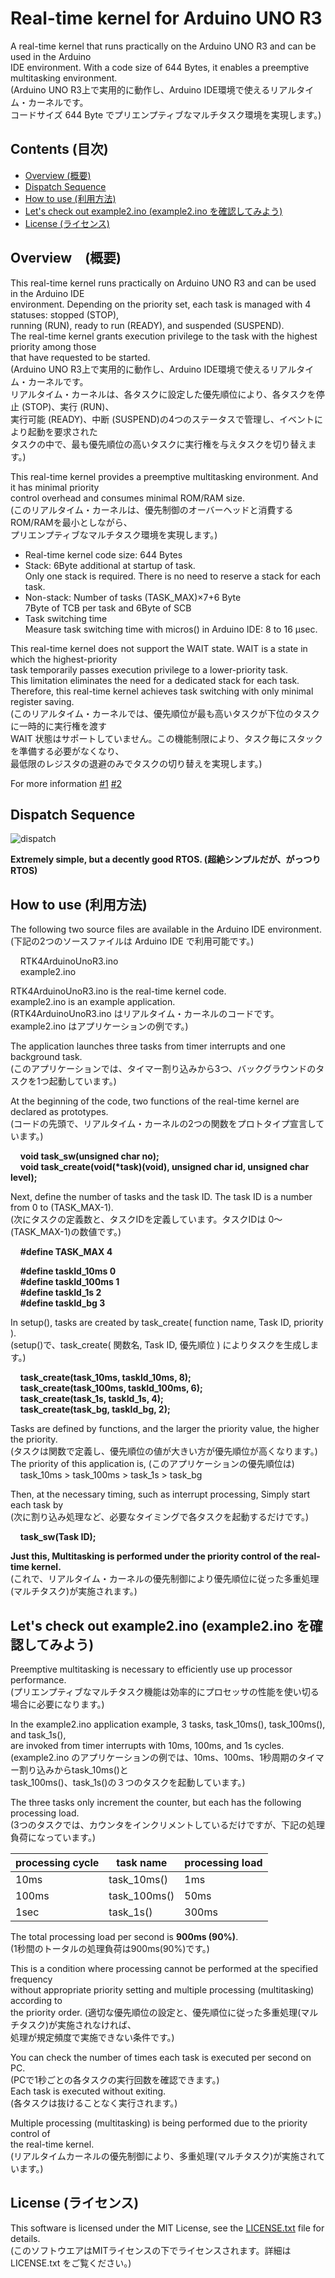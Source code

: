 # Real-time kernel for Arduino UNO R3

A real-time kernel that runs practically on the Arduino UNO R3 and can be used in the Arduino  
IDE environment. With a code size of 644 Bytes, it enables a preemptive multitasking environment.  
(Arduino UNO R3上で実用的に動作し、Arduino IDE環境で使えるリアルタイム・カーネルです。  
コードサイズ 644 Byte でプリエンプティブなマルチタスク環境を実現します。)  

## Contents (目次)
- [Overview (概要)](https://github.com/pekopoko-heart/Real-Time-Kernel-for-Arduino-Uno-R3/blob/main/README.md#overview%E6%A6%82%E8%A6%81)
- [Dispatch Sequence](https://github.com/pekopoko-heart/Real-Time-Kernel-for-Arduino-Uno-R3/blob/main/README.md#dispatch-sequence)
- [How to use (利用方法)](https://github.com/pekopoko-heart/Real-Time-Kernel-for-Arduino-Uno-R3/blob/main/README.md#how-to-use-%E5%88%A9%E7%94%A8%E6%96%B9%E6%B3%95)
- [Let's check out example2.ino (example2.ino を確認してみよう)](https://github.com/pekopoko-heart/Real-Time-Kernel-for-Arduino-Uno-R3/blob/main/README.md#lets-check-out-example2ino-example2ino-%E3%82%92%E7%A2%BA%E8%AA%8D%E3%81%97%E3%81%A6%E3%81%BF%E3%82%88%E3%81%86)
- [License (ライセンス)](https://github.com/pekopoko-heart/Real-Time-Kernel-for-Arduino-Uno-R3/blob/main/README.md#license-%E3%83%A9%E3%82%A4%E3%82%BB%E3%83%B3%E3%82%B9)

## Overview　(概要)

This real-time kernel runs practically on Arduino UNO R3 and can be used in the Arduino IDE  
environment. Depending on the priority set, each task is managed with 4 statuses: stopped (STOP),   
running (RUN), ready to run (READY), and suspended (SUSPEND).  
The real-time kernel grants execution privilege to the task with the highest priority among those  
that have requested to be started.  
(Arduino UNO R3上で実用的に動作し、Arduino IDE環境で使えるリアルタイム・カーネルです。  
リアルタイム・カーネルは、各タスクに設定した優先順位により、各タスクを停止 (STOP)、実行 (RUN)、  
実行可能 (READY)、中断 (SUSPEND)の4つのステータスで管理し、イベントにより起動を要求された  
タスクの中で、最も優先順位の高いタスクに実行権を与えタスクを切り替えます。)  

This real-time kernel provides a preemptive multitasking environment. And it has minimal priority  
control overhead and consumes minimal ROM/RAM size.  
(このリアルタイム・カーネルは、優先制御のオーバーヘッドと消費するROM/RAMを最小としながら、  
プリエンプティブなマルチタスク環境を実現します。)  

- Real-time kernel code size: 644 Bytes
- Stack: 6Byte additional at startup of task.  
  Only one stack is required. There is no need to reserve a stack for each task.
- Non-stack: Number of tasks (TASK_MAX)×7+6 Byte  
  7Byte of TCB per task and 6Byte of SCB  
- Task switching time  
  Measure task switching time with micros() in Arduino IDE: 8 to 16 μsec.  

This real-time kernel does not support the WAIT state. WAIT is a state in which the highest-priority  
task temporarily passes execution privilege to a lower-priority task.  
This limitation eliminates the need for a dedicated stack for each task.  
Therefore, this real-time kernel achieves task switching with only minimal register saving.  
(このリアルタイム・カーネルでは、優先順位が最も高いタスクが下位のタスクに一時的に実行権を渡す  
WAIT 状態はサポートしていません。この機能制限により、タスク毎にスタックを準備する必要がなくなり、  
最低限のレジスタの退避のみでタスクの切り替えを実現します。)  

For more information
[#1](https://pekopoko4control.blogspot.com/2024/09/arduino-uno.html)
[#2](https://pekopoko4control.blogspot.com/2024/10/for-arduino-uno-r3.html)

## Dispatch Sequence
![dispatch](https://github.com/pekopoko-heart/Real-Time-Kernel-for-Arduino-Uno-R3/blob/main/dispatch.png)

**Extremely simple, but a decently good RTOS. (超絶シンプルだが、がっつりRTOS)**  

## How to use (利用方法)
The following two source files are available in the Arduino IDE environment.  
(下記の2つのソースファイルは Arduino IDE で利用可能です。)  

&nbsp;&nbsp;&nbsp;&nbsp;RTK4ArduinoUnoR3.ino  
&nbsp;&nbsp;&nbsp;&nbsp;example2.ino

RTK4ArduinoUnoR3.ino is the real-time kernel code.  
example2.ino is an example application.  
(RTK4ArduinoUnoR3.ino はリアルタイム・カーネルのコードです。  
example2.ino はアプリケーションの例です。)  

The application launches three tasks from timer interrupts and one background task.  
(このアプリケーションでは、タイマー割り込みから3つ、バックグラウンドのタスクを1つ起動しています。)  

At the beginning of the code, two functions of the real-time kernel are declared as prototypes.  
(コードの先頭で、リアルタイム・カーネルの2つの関数をプロトタイプ宣言しています。)  

&nbsp;&nbsp;&nbsp;&nbsp;**void task_sw(unsigned char no);**  
&nbsp;&nbsp;&nbsp;&nbsp;**void task_create(void(\*task)(void), unsigned char id, unsigned char level);**

Next, define the number of tasks and the task ID. The task ID is a number from 0 to (TASK_MAX-1).  
(次にタスクの定義数と、タスクIDを定義しています。タスクIDは 0～(TASK_MAX-1)の数値です。)  

&nbsp;&nbsp;&nbsp;&nbsp;**#define  TASK_MAX    4**  
 
&nbsp;&nbsp;&nbsp;&nbsp;**#define  taskId_10ms    0**   
&nbsp;&nbsp;&nbsp;&nbsp;**#define  taskId_100ms   1**   
&nbsp;&nbsp;&nbsp;&nbsp;**#define  taskId_1s      2**  
&nbsp;&nbsp;&nbsp;&nbsp;**#define  taskId_bg      3**  

In setup(), tasks are created by task_create( function name, Task ID, priority ).   
(setup()で、task_create( 関数名, Task ID, 優先順位 ) によりタスクを生成します。)

&nbsp;&nbsp;&nbsp;&nbsp;**task_create(task_10ms, taskId_10ms, 8);**  
&nbsp;&nbsp;&nbsp;&nbsp;**task_create(task_100ms, taskId_100ms, 6);**  
&nbsp;&nbsp;&nbsp;&nbsp;**task_create(task_1s, taskId_1s, 4);**  
&nbsp;&nbsp;&nbsp;&nbsp;**task_create(task_bg, taskId_bg, 2);**  

Tasks are defined by functions, and the larger the priority value, the higher the priority.  
(タスクは関数で定義し、優先順位の値が大きい方が優先順位が高くなります。)  
The priority of this application is, (このアプリケーションの優先順位は)  
&nbsp;&nbsp;&nbsp;&nbsp;task_10ms > task_100ms > task_1s > task_bg  

Then, at the necessary timing, such as interrupt processing, Simply start each task by  
(次に割り込み処理など、必要なタイミングで各タスクを起動するだけです。)  

&nbsp;&nbsp;&nbsp;&nbsp;**task_sw(Task ID);**  

**Just this, Multitasking is performed under the priority control of the real-time kernel.**   
(これで、リアルタイム・カーネルの優先制御により優先順位に従った多重処理(マルチタスク)が実施されます。)  

## Let's check out example2.ino (example2.ino を確認してみよう)
Preemptive multitasking is necessary to efficiently use up processor performance.  
(プリエンプティブなマルチタスク機能は効率的にプロセッサの性能を使い切る場合に必要になります。)  

In the example2.ino application example, 3 tasks, task_10ms(), task_100ms(), and task_1s(),  
are invoked from timer interrupts with 10ms, 100ms, and 1s cycles.  
(example2.ino のアプリケーションの例では、10ms、100ms、1秒周期のタイマー割り込みからtask_10ms()と  
task_100ms()、task_1s()の３つのタスクを起動しています。)

The three tasks only increment the counter, but each has the following processing load.  
(3つのタスクでは、カウンタをインクリメントしているだけですが、下記の処理負荷になっています。)  

| processing cycle | task name | processing load | 
|----------|----------|----------|
| 10ms	| task_10ms()   |1ms |
| 100ms	| task_100ms() |50ms |
| 1sec	| task_1s()  |300ms |

The total processing load per second is **900ms (90%)**.  
(1秒間のトータルの処理負荷は900ms(90%)です。)  

This is a condition where processing cannot be performed at the specified frequency  
without appropriate priority setting and multiple processing (multitasking) according to  
the priority order.
(適切な優先順位の設定と、優先順位に従った多重処理(マルチタスク)が実施されなければ、  
処理が規定頻度で実施できない条件です。)  

You can check the number of times each task is executed per second on PC.  
(PCで1秒ごとの各タスクの実行回数を確認できます。)  
Each task is executed without exiting.  
(各タスクは抜けることなく実行されます。)  

Multiple processing (multitasking) is being performed due to the priority control of  
the real-time kernel.  
(リアルタイムカーネルの優先制御により、多重処理(マルチタスク)が実施されています。)  

## License (ライセンス)
This software is licensed under the MIT License, see the [LICENSE.txt](https://github.com/pekopoko-heart/RTKernel-for-Arduino-Uno-R3/blob/main/LISENCE.txt) file for details.  
(このソフトウエアはMITライセンスの下でライセンスされます。詳細は LICENSE.txt をご覧ください。)  
